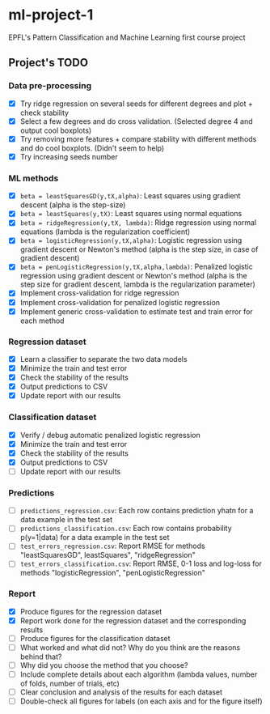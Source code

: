 ml-project-1
============

EPFL's Pattern Classification and Machine Learning first course project

## Project's TODO

### Data pre-processing

- [X] Try ridge regression on several seeds for different degrees and plot + check stability
- [X] Select a few degrees and do cross validation. (Selected degree 4 and output cool boxplots)
- [X] Try removing more features + compare stability with different methods and do cool boxplots. (Didn't seem to help)
- [X] Try increasing seeds number

### ML methods

- [X] `beta = leastSquaresGD(y,tX,alpha)`: Least squares using gradient descent (alpha is the step-size)
- [X] `beta = leastSquares(y,tX)`: Least squares using normal equations
- [X] `beta = ridgeRegression(y,tX, lambda)`: Ridge regression using normal equations (lambda is the regularization coefficient)
- [X] `beta = logisticRegression(y,tX,alpha)`: Logistic regression using gradient descent or Newton's method (alpha is the step size, in case of gradient descent)
- [X] `beta = penLogisticRegression(y,tX,alpha,lambda)`: Penalized logistic regression using gradient descent or Newton's method (alpha is the step size for gradient descent, lambda is the regularization parameter)
- [X] Implement cross-validation for ridge regression
- [X] Implement cross-validation for penalized logistic regression
- [X] Implement generic cross-validation to estimate test and train error for each method

### Regression dataset
- [X] Learn a classifier to separate the two data models
- [X] Minimize the train and test error
- [X] Check the stability of the results
- [X] Output predictions to CSV
- [X] Update report with our results

### Classification dataset
- [X] Verify / debug automatic penalized logistic regression
- [X] Minimize the train and test error
- [X] Check the stability of the results
- [X] Output predictions to CSV
- [ ] Update report with our results

### Predictions
- [ ] `predictions_regression.csv`: Each row contains prediction yhatn for a data example in the test set
- [ ] `predictions_classification.csv`: Each row contains probability p(y=1|data) for a data example in the test set
- [ ] `test_errors_regression.csv`: Report RMSE for methods "leastSquaresGD", leastSquares", "ridgeRegression"
- [ ] `test_errors_classification.csv`: Report RMSE, 0-1 loss and log-loss for methods "logisticRegression", "penLogisticRegression"

### Report
- [X] Produce figures for the regression dataset
- [X] Report work done for the regression dataset and the corresponding results
- [ ] Produce figures for the classification dataset
- [ ] What worked and what did not? Why do you think are the reasons behind that?
- [ ] Why did you choose the method that you choose?
- [ ] Include complete details about each algorithm (lambda values, number of folds, number of trials, etc)
- [ ] Clear conclusion and analysis of the results for each dataset
- [ ] Double-check all figures for labels (on each axis and for the figure itself)
